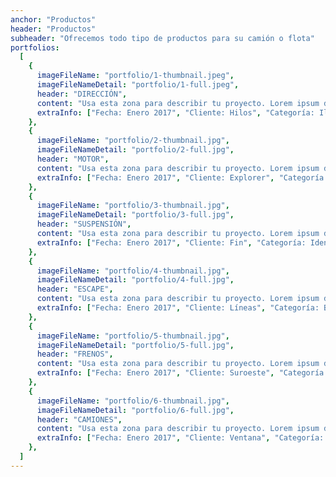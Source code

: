 ```yaml
---
anchor: "Productos"
header: "Productos"
subheader: "Ofrecemos todo tipo de productos para su camión o flota"
portfolios:
  [
    {
      imageFileName: "portfolio/1-thumbnail.jpeg",
      imageFileNameDetail: "portfolio/1-full.jpeg",
      header: "DIRECCIÓN",
      content: "Usa esta zona para describir tu proyecto. Lorem ipsum dolor sit amet, consectetur adipisicing elit. Est blanditiis dolorem culpa incidunt minus dignissimos deserunt repellat aperiam quasi sunt officia expedita beatae cupiditate, maiores repudiandae, nostrum, reiciendis facere nemo!",
      extraInfo: ["Fecha: Enero 2017", "Cliente: Hilos", "Categoría: Ilustración"],
    },
    {
      imageFileName: "portfolio/2-thumbnail.jpg",
      imageFileNameDetail: "portfolio/2-full.jpg",
      header: "MOTOR",
      content: "Usa esta zona para describir tu proyecto. Lorem ipsum dolor sit amet, consectetur adipisicing elit. Est blanditiis dolorem culpa incidunt minus dignissimos deserunt repellat aperiam quasi sunt officia expedita beatae cupiditate, maiores repudiandae, nostrum, reiciendis facere nemo!",
      extraInfo: ["Fecha: Enero 2017", "Cliente: Explorer", "Categoría: Graphic Design"],
    },
    {
      imageFileName: "portfolio/3-thumbnail.jpg",
      imageFileNameDetail: "portfolio/3-full.jpg",
      header: "SUSPENSIÓN",
      content: "Usa esta zona para describir tu proyecto. Lorem ipsum dolor sit amet, consectetur adipisicing elit. Est blanditiis dolorem culpa incidunt minus dignissimos deserunt repellat aperiam quasi sunt officia expedita beatae cupiditate, maiores repudiandae, nostrum, reiciendis facere nemo!",
      extraInfo: ["Fecha: Enero 2017", "Cliente: Fin", "Categoría: Identidad"],
    },
    {
      imageFileName: "portfolio/4-thumbnail.jpg",
      imageFileNameDetail: "portfolio/4-full.jpg",
      header: "ESCAPE",
      content: "Usa esta zona para describir tu proyecto. Lorem ipsum dolor sit amet, consectetur adipisicing elit. Est blanditiis dolorem culpa incidunt minus dignissimos deserunt repellat aperiam quasi sunt officia expedita beatae cupiditate, maiores repudiandae, nostrum, reiciendis facere nemo!",
      extraInfo: ["Fecha: Enero 2017", "Cliente: Líneas", "Categoría: Branding"],
    },
    {
      imageFileName: "portfolio/5-thumbnail.jpg",
      imageFileNameDetail: "portfolio/5-full.jpg",
      header: "FRENOS",
      content: "Usa esta zona para describir tu proyecto. Lorem ipsum dolor sit amet, consectetur adipisicing elit. Est blanditiis dolorem culpa incidunt minus dignissimos deserunt repellat aperiam quasi sunt officia expedita beatae cupiditate, maiores repudiandae, nostrum, reiciendis facere nemo!",
      extraInfo: ["Fecha: Enero 2017", "Cliente: Suroeste", "Categoría: Diseño Web"],
    },
    {
      imageFileName: "portfolio/6-thumbnail.jpg",
      imageFileNameDetail: "portfolio/6-full.jpg",
      header: "CAMIONES",
      content: "Usa esta zona para describir tu proyecto. Lorem ipsum dolor sit amet, consectetur adipisicing elit. Est blanditiis dolorem culpa incidunt minus dignissimos deserunt repellat aperiam quasi sunt officia expedita beatae cupiditate, maiores repudiandae, nostrum, reiciendis facere nemo!",
      extraInfo: ["Fecha: Enero 2017", "Cliente: Ventana", "Categoría: Fotografía"],
    },
  ]
---
```

